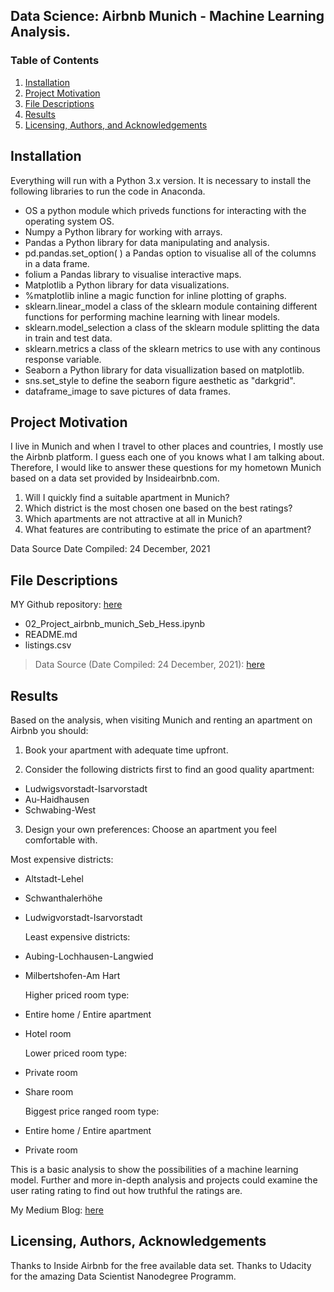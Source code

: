 ## Data Science: Airbnb Munich - Machine Learning Analysis.

### Table of Contents

1. [Installation](#installation)
2. [Project Motivation](#motivation)
3. [File Descriptions](#files)
4. [Results](#results)
5. [Licensing, Authors, and Acknowledgements](#licensing)


## Installation <a name="installation"></a>

Everything will run with a Python 3.x version.
It is necessary to install the following libraries to run the code in Anaconda. 

* OS a python module which priveds functions for interacting with the operating system OS.
* Numpy a Python library for working with arrays.
* Pandas a Python library for data manipulating and analysis.
* pd.pandas.set_option( ) a Pandas option to visualise all of the columns in a data frame.
* folium a Pandas library to visualise interactive maps.
* Matplotlib a Python library for data visualizations.
* %matplotlib inline a magic function for inline plotting of graphs.
* sklearn.linear_model a class of the sklearn module containing different functions for performing machine learning with linear models.
* sklearn.model_selection a class of the sklearn module splitting the data in train and test data.
* sklearn.metrics a class of the sklearn metrics to use with any continous response variable.
* Seaborn a Python library for data visuallization based on matplotlib.
* sns.set_style to define the seaborn figure aesthetic as "darkgrid".
* dataframe_image to save pictures of data frames.


## Project Motivation<a name="motivation"></a>

I live in Munich and when I travel to other places and countries, I mostly use the Airbnb platform. I guess each one of you knows what I am talking about. Therefore, I would like to answer these questions for my hometown Munich based on a data set provided by Insideairbnb.com.

1. Will I quickly find a suitable apartment in Munich?
2. Which district is the most chosen one based on the best ratings?
3. Which apartments are not attractive at all in Munich?
4. What features are contributing to estimate the price of an apartment?

Data Source Date Compiled: 24 December, 2021


## File Descriptions <a name="files"></a>

MY Github repository: [here](https://github.com/SebastianHess/airbnb_munich)

* 02_Project_airbnb_munich_Seb_Hess.ipynb
* README.md
* listings.csv

> Data Source (Date Compiled: 24 December, 2021): [here](http://data.insideairbnb.com/germany/bv/munich/2021-12-24/visualisations/listings.csv)


## Results<a name="results"></a>

Based on the analysis, when visiting Munich and renting an apartment on Airbnb you should:

1. Book your apartment with adequate time upfront.

2. Consider the following districts first to find an good quality apartment:
* Ludwigsvorstadt-Isarvorstadt
* Au-Haidhausen
* Schwabing-West

3. Design your own preferences: Choose an apartment you feel comfortable with.


  Most expensive districts:
* Altstadt-Lehel
* Schwanthalerhöhe
* Ludwigvorstadt-Isarvorstadt

  Least expensive districts:
* Aubing-Lochhausen-Langwied
* Milbertshofen-Am Hart

  Higher priced room type:
* Entire home / Entire apartment
* Hotel room

  Lower priced room type:
* Private room
* Share room

  Biggest price ranged room type:
* Entire home / Entire apartment
* Private room

This is a basic analysis to show the possibilities of a machine learning model. Further and more in-depth analysis and projects could examine the user rating rating to find out how truthful the ratings are.

My Medium Blog: [here](https://medium.com/@sebastian.sh.hess/data-science-airbnb-munich-machine-learning-analysis-755761031699)


## Licensing, Authors, Acknowledgements<a name="licensing"></a>

Thanks to Inside Airbnb for the free available data set.
Thanks to Udacity for the amazing Data Scientist Nanodegree Programm.
